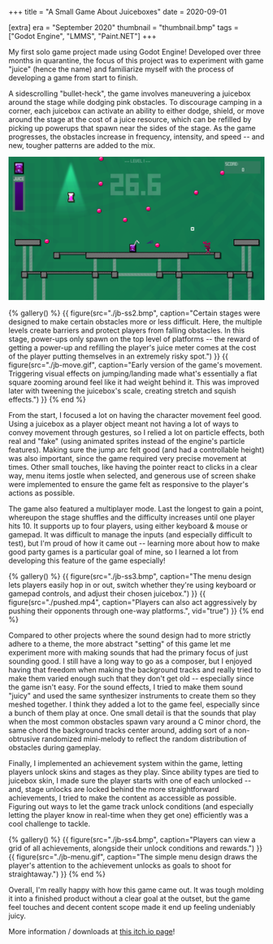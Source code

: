+++
title = "A Small Game About Juiceboxes"
date = 2020-09-01

[extra]
era = "September 2020"
thumbnail = "thumbnail.bmp"
tags = ["Godot Engine", "LMMS", "Paint.NET"]
+++

My first solo game project made using Godot Engine! Developed over three months in quarantine, the focus of this project was to experiment with game "juice" (hence the name) and familiarize myself with the process of developing a game from start to finish.

A sidescrolling "bullet-heck", the game involves maneuvering a juicebox around the stage while dodging pink obstacles. To discourage camping in a corner, each juicebox can activate an ability to either dodge, shield, or move around the stage at the cost of a juice resource, which can be refilled by picking up powerups that spawn near the sides of the stage. As the game progresses, the obstacles increase in frequency, intensity, and speed -- and new, tougher patterns are added to the mix.

![Screenshot of early gameplay, showing a grape juicebox evading multiple pink bullets](./jb-ss1.bmp)

{% gallery() %}
  {{ figure(src="./jb-ss2.bmp", caption="Certain stages were designed to make certain obstacles more or less difficult. Here, the multiple levels create barriers and protect players from falling obstacles. In this stage, power-ups only spawn on the top level of platforms -- the reward of getting a power-up and refilling the player's juice meter comes at the cost of the player putting themselves in an extremely risky spot.") }}
  {{ figure(src="./jb-move.gif", caption="Early version of the game's movement. Triggering visual effects on jumping/landing made what's essentially a flat square zooming around feel like it had weight behind it. This was improved later with tweening the juicebox's scale, creating stretch and squish effects.") }}
{% end %}

From the start, I focused a lot on having the character movement feel good. Using a juicebox as a player object meant not having a lot of ways to convey movement through gestures, so I relied a lot on particle effects, both real and "fake" (using animated sprites instead of the engine's particle features). Making sure the jump arc felt good (and had a controllable height) was also important, since the game required very precise movement at times. Other small touches, like having the pointer react to clicks in a clear way, menu items jostle when selected, and generous use of screen shake were implemented to ensure the game felt as responsive to the player's actions as possible.

The game also featured a multiplayer mode. Last the longest to gain a point, whereupon the stage shuffles and the difficulty increases until one player hits 10. It supports up to four players, using either keyboard & mouse or gamepad. It was difficult to manage the inputs (and especially difficult to test), but I'm proud of how it came out -- learning more about how to make good party games is a particular goal of mine, so I learned a lot from developing this feature of the game especially!

{% gallery() %}
  {{ figure(src="./jb-ss3.bmp", caption="The menu design lets players easily hop in or out, switch whether they're using keyboard or gamepad controls, and adjust their chosen juicebox.") }}
  {{ figure(src="./pushed.mp4", caption="Players can also act aggressively by pushing their opponents through one-way platforms.", vid="true") }}
{% end %}

Compared to other projects where the sound design had to more strictly adhere to a theme, the more abstract "setting" of this game let me experiment more with making sounds that had the primary focus of just sounding good. I still have a long way to go as a composer, but I enjoyed having that freedom when making the background tracks and really tried to make them varied enough such that they don't get old -- especially since the game isn't easy. For the sound effects, I tried to make them sound "juicy" and used the same synthesizer instruments to create them so they meshed together. I think they added a lot to the game feel, especially since a bunch of them play at once. One small detail is that the sounds that play when the most common obstacles spawn vary around a C minor chord, the same chord the background tracks center around, adding sort of a non-obtrusive randomized mini-melody to reflect the random distribution of obstacles during gameplay.

Finally, I implemented an achievement system within the game, letting players unlock skins and stages as they play. Since ability types are tied to juicebox skin, I made sure the player starts with one of each unlocked -- and, stage unlocks are locked behind the more straightforward achievements, I tried to make the content as accessible as possible. Figuring out ways to let the game track unlock conditions (and especially letting the player know in real-time when they get one) efficiently was a cool challenge to tackle.

{% gallery() %}
  {{ figure(src="./jb-ss4.bmp", caption="Players can view a grid of all achievements, alongside their unlock conditions and rewards.") }}
  {{ figure(src="./jb-menu.gif", caption="The simple menu design draws the player's attention to the achievement unlocks as goals to shoot for straightaway.") }}
{% end %}

Overall, I'm really happy with how this game came out. It was tough molding it into a finished product without a clear goal at the outset, but the game feel touches and decent content scope made it end up feeling undeniably juicy.

More information / downloads at [this itch.io page](https://lucien-eckert.itch.io/juicebox)!
